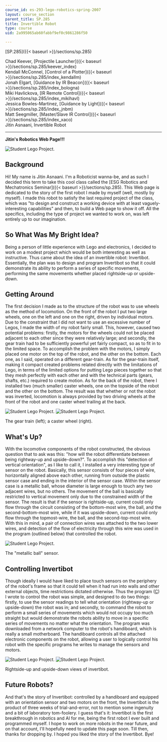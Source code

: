 ```yaml
---
course_id: es-293-lego-robotics-spring-2007
layout: course_section
parent_title: SP.285
title: Invertible Robot
type: course
uid: 2a995065ab60fabbf9ef0c9861286f50

---
```


[SP.285]({{< baseurl >}}/sections/sp.285)

Chad Keever, [Projectile Launcher]({{< baseurl >}}/sections/sp.285/keever_index)  
Kendall McConnel, [Control of a Plotter]({{< baseurl >}}/sections/sp.285/index_kendallm)  
Jonah Elgart, [Guidance by IR Beacon]({{< baseurl >}}/sections/sp.285/index_bologna)  
Miki Havlickova, [IR Remote Control]({{< baseurl >}}/sections/sp.285/index_mikihavl)  
Jessica Bowles-Martinez, [Guidance by Light]({{< baseurl >}}/sections/sp.285/index_jnbm)  
Matt Seegmiller, [Master/Slave IR Control]({{< baseurl >}}/sections/sp.285/index_xaco)  
Jitin Asnaani, Invertible Robot

* * *

**Jitin's Robotics Web Page!!!**

![Student Lego Project.](/coursemedia/es-293-lego-robotics-spring-2007/d34bb1b20d7bed66c19793e0aa652e77_invertibot2.jpg)

Background
----------

Hi! My name is Jitin Asnaani. I'm a Roboticist wanna-be, and as such I decided this term to take this cool class called the [ESG Robotics and Mechatronics Seminar]({{< baseurl >}}/sections/sp.285). This Web page is dedicated to the story of the first robot I made by myself (well, mostly by myself). I made this robot to satisfy the last required project of the class, which was "to design and construct a working device with at least vaguely-interesting capabilities" and then, to build a Web page to show it off. All the specifics, including the type of project we wanted to work on, was left entirely up to our imagination.

So What Was My Bright Idea?
---------------------------

Being a person of little experience with Lego and electronics, I decided to work on a modest project which would be both interesting as well as instructive. Thus came about the idea of an invertible robot: Invertibot. Essentially, the plan was to design and program Invertibot so that it could demonstrate its ability to perform a series of specific movements, performing the same movements whether placed rightside-up or upside-down.

Getting Around
--------------

The first decision I made as to the structure of the robot was to use wheels as the method of locomotion. On the front of the robot I put two large wheels, one on the left and one on the right, driven by individual motors. Due to the constraint that I did not want to use an excessive number of Legos, I made the width of my robot fairly small. This, however, caused two potential problems: firstly, the motors for the wheels could not be placed adjacent to each other since they were relatively large; and secondly, the gear train had to be sufficiently powerful yet fairly compact, so as to fit in to the limited space. To accomplish the problem with the motors, I simply placed one motor on the top of the robot, and the other on the bottom. Each one, as I said, operated on a different gear-train. As for the gear-train itself, making it compact created problems related directly with the limitations of Lego, in terms of the limited options for putting Lego pieces together so that they mesh perfectly with each other and with the technical parts (gears, shafts, etc.) required to create motion. As for the back of the robot, there I installed two (much smaller) caster wheels, one on the topside of the robot and the other on the bottom. The result was that whether or not the robot was inverted, locomotion is always provided by two driving wheels at the front of the robot and one caster wheel trailing at the back.

![Student Lego Project.](/coursemedia/es-293-lego-robotics-spring-2007/3168834a56e3f34f0ea1dfd5e3361b88_gears.jpg) ![Student Lego Project.](/coursemedia/es-293-lego-robotics-spring-2007/f3d1ab7b9f65c5992f98724463e2f432_caster.jpg)

The gear train (left); a caster wheel (right).

What's Up?
----------

With the locomotive components of the robot constructed, the obvious question that to ask was this: "how will the robot differentiate between being rightway-up and upside-down?". To accomplish this "detection of vertical orientation", as I like to call it, I installed a very interesting type of sensor on the robot. Basically, this sensor consists of four pieces of wire, horizontally aligned above each other, running from outside the plastic sensor case and ending in the interior of the sensor case. Within the sensor case is a metallic ball, whose diameter is large enough to touch any two adjacent wires, but no others. The movement of the ball is basically restricted to vertical movement only due to the constrained width of the sensor. The result is that if the sensor is rightside-up, current could only flow through the circuit consisting of the bottom-most wire, the ball, and the second-bottom-most wire, while if it was upside-down, current could only flow through the topmost-wire, the ball, and the second-top-most wire. With this in mind, a pair of connection wires was attached to the two lower wires, and detection of the flow of electricity through this wire was used in the program (outlined below) that controlled the robot.

![Student Lego Project.](/coursemedia/es-293-lego-robotics-spring-2007/1ea291e3ca9ae8ae099605e385f3efbf_sensor.jpg)

The "metallic ball" sensor.

Controlling Invertibot
----------------------

Though ideally I would have liked to place touch sensors on the periphery of the robot's frame so that it could tell when it had run into walls and other external objects, time restrictions dictated otherwise. Thus the program ([C](./resolveuid/7ada8178b1b94227e7baa6c0f731d73b)) I wrote to control the robot was simple, and designed to do two things: firstly, to use the sensor readings to tell what orientation (rightway-up or upside-down) the robot was in; and secondly, to command the robot to perform a small series of movements which would not occupy too much straight but would demonstrate the robots ability to move in a specific series of movements no matter what the orientation. The program was downloaded from a network computer to the robot's handiboard, which is really a small motherboard. The handiboard controls all the attached electronic components on the robot, allowing a user to logically control his robot with the specific programs he writes to manage the sensors and motors.

![Student Lego Project.](/coursemedia/es-293-lego-robotics-spring-2007/d34bb1b20d7bed66c19793e0aa652e77_invertibot2.jpg) ![Student Lego Project.](/coursemedia/es-293-lego-robotics-spring-2007/53022cabf616250a0627371e80977973_upsidedown.jpg)

Rightside-up and upside-down views of invertibot.

Future Robots?
--------------

And that's the story of Invertibot: controlled by a handiboard and equipped with an orientation sensor and two motors on the front, the Invertibot is the product of three weeks of trial-and-error, not to mention some ingenuity and a bit of laboratory tom-foolery. I guess that's it: Invertibot is the first breakthrough in robotics and AI for me, being the first robot I ever built and programmed myself. I hope to work on more robots in the near future, and on that account, I'll hopefully need to update this page soon. Till then, thanks for dropping by. I hoped you liked the story of the Invertibot. Bye!